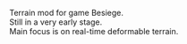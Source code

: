 Terrain mod for game Besiege.  
Still in a very early stage.  
Main focus is on real-time deformable terrain.
